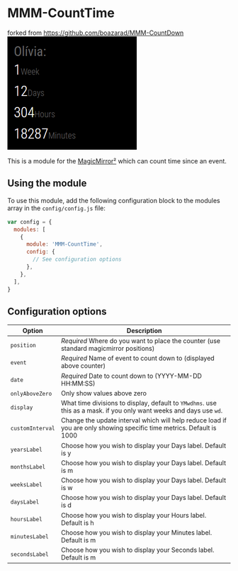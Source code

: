 # MMM-CountTime

forked from https://github.com/boazarad/MMM-CountDown
![Screenshot](https://github.com/entomb/MMM-CountTime/raw/master/screenshots/screenshot.png)

This is a module for the [MagicMirror²](https://github.com/MichMich/MagicMirror/) which can count time since an event.

## Using the module

To use this module, add the following configuration block to the modules array in the `config/config.js` file:

```js
var config = {
  modules: [
    {
      module: 'MMM-CountTime',
      config: {
        // See configuration options
      },
    },
  ],
}
```

## Configuration options

| Option           | Description                                                                                                           |
| ---------------- | --------------------------------------------------------------------------------------------------------------------- |
| `position`       | _Required_ Where do you want to place the counter (use standard magicmirror positions)                                |
| `event`          | _Required_ Name of event to count down to (displayed above counter)                                                   |
| `date`           | _Required_ Date to count down to (YYYY-MM-DD HH:MM:SS)                                                                |
| `onlyAboveZero`  | Only show values above zero                                                                                           |
| `display`        | What time divisions to display, default to `YMwdhms`. use this as a mask. if you only want weeks and days use `wd`.   |
| `customInterval` | Change the update interval which will help reduce load if you are only showing specific time metrics. Default is 1000 |
| `yearsLabel`     | Choose how you wish to display your Days label. Default is y                                                          |
| `monthsLabel`    | Choose how you wish to display your Days label. Default is m                                                          |
| `weeksLabel`     | Choose how you wish to display your Days label. Default is w                                                          |
| `daysLabel`      | Choose how you wish to display your Days label. Default is d                                                          |
| `hoursLabel`     | Choose how you wish to display your Hours label. Default is h                                                         |
| `minutesLabel`   | Choose how you wish to display your Minutes label. Default is m                                                       |
| `secondsLabel`   | Choose how you wish to display your Seconds label. Default is m                                                       |
